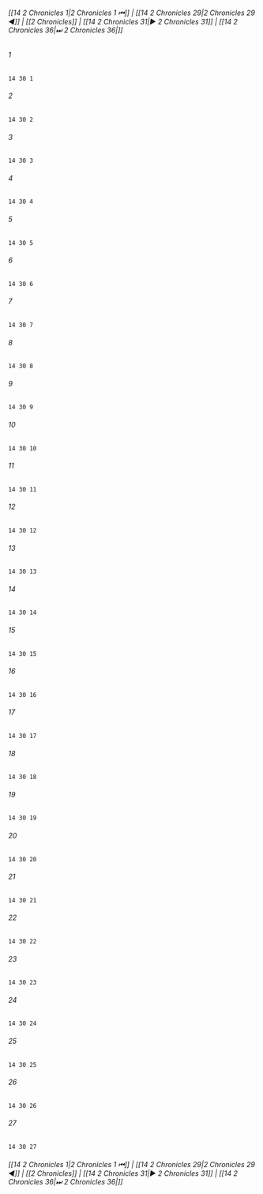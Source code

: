 
###### [[14 2 Chronicles 1|2 Chronicles 1 ⏮]] | [[14 2 Chronicles 29|2 Chronicles 29 ◀]] | [[2 Chronicles]] | [[14 2 Chronicles 31|▶ 2 Chronicles 31]] | [[14 2 Chronicles 36|⏭ 2 Chronicles 36|]]

###### 1
``` verse
14 30 1 
```
###### 2
``` verse
14 30 2 
```
###### 3
``` verse
14 30 3 
```
###### 4
``` verse
14 30 4 
```
###### 5
``` verse
14 30 5 
```
###### 6
``` verse
14 30 6 
```
###### 7
``` verse
14 30 7 
```
###### 8
``` verse
14 30 8 
```
###### 9
``` verse
14 30 9 
```
###### 10
``` verse
14 30 10 
```
###### 11
``` verse
14 30 11 
```
###### 12
``` verse
14 30 12 
```
###### 13
``` verse
14 30 13 
```
###### 14
``` verse
14 30 14 
```
###### 15
``` verse
14 30 15 
```
###### 16
``` verse
14 30 16 
```
###### 17
``` verse
14 30 17 
```
###### 18
``` verse
14 30 18 
```
###### 19
``` verse
14 30 19 
```
###### 20
``` verse
14 30 20 
```
###### 21
``` verse
14 30 21 
```
###### 22
``` verse
14 30 22 
```
###### 23
``` verse
14 30 23 
```
###### 24
``` verse
14 30 24 
```
###### 25
``` verse
14 30 25 
```
###### 26
``` verse
14 30 26 
```
###### 27
``` verse
14 30 27 
```

###### [[14 2 Chronicles 1|2 Chronicles 1 ⏮]] | [[14 2 Chronicles 29|2 Chronicles 29 ◀]] | [[2 Chronicles]] | [[14 2 Chronicles 31|▶ 2 Chronicles 31]] | [[14 2 Chronicles 36|⏭ 2 Chronicles 36|]]

